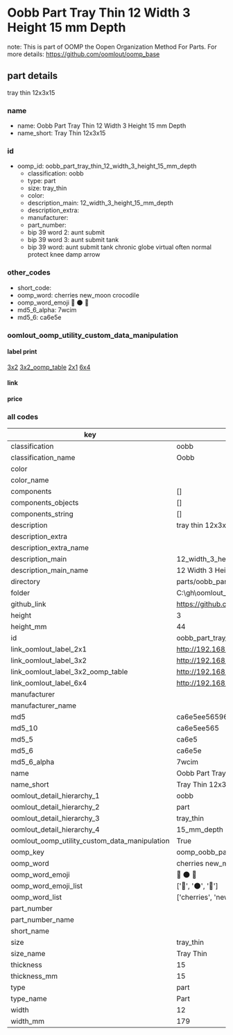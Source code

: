 # Oobb Part Tray Thin 12 Width 3 Height 15 mm Depth  

note: This is part of OOMP the Oopen Organization Method For Parts. For more details: https://github.com/oomlout/oomp_base

##  part details
  



tray thin 12x3x15



### name
* name: Oobb Part Tray Thin 12 Width 3 Height 15 mm Depth
* name_short: Tray Thin 12x3x15 
### id
* oomp_id: oobb_part_tray_thin_12_width_3_height_15_mm_depth
  * classification: oobb
  * type: part
  * size: tray_thin
  * color: 
  * description_main: 12_width_3_height_15_mm_depth
  * description_extra: 
  * manufacturer: 
  * part_number: 
  * bip 39 word 2: aunt submit
  * bip 39 word 3: aunt submit tank
  * bip 39 word: aunt submit tank chronic globe virtual often normal protect knee damp arrow

### other_codes
* short_code: 
* oomp_word: cherries new_moon crocodile
* oomp_word_emoji :cherries: :new_moon: :crocodile:
* md5_6_alpha: 7wcim
* md5_6: ca6e5e






### oomlout_oomp_utility_custom_data_manipulation
#### label print
[3x2](http://192.168.1.245:1112/?label=oomp%207wcim)
[3x2_oomp_table](http://192.168.1.108:1112/?label=oomp%207wcim)
[2x1](http://192.168.1.242:1112/?label=oomp%207wcim)
[6x4](http://192.168.1.55:1112/?label=oomp%207wcim)    

#### link

                              

#### price







### all codes 
| key | value |  
| --- | --- |  
| classification | oobb |  
| classification_name | Oobb |  
| color |  |  
| color_name |  |  
| components | [] |  
| components_objects | [] |  
| components_string | [] |  
| description | tray thin 12x3x15 |  
| description_extra |  |  
| description_extra_name |  |  
| description_main | 12_width_3_height_15_mm_depth |  
| description_main_name | 12 Width 3 Height 15 mm Depth |  
| directory | parts/oobb_part_tray_thin_12_width_3_height_15_mm_depth |  
| folder | C:\gh\oomlout_oobb_version_4_generated_parts\things\oobb_part_tray_thin_12_width_3_height_15_mm_depth |  
| github_link | https://github.com/oomlout/oomlout_oomp_part_src/tree/main/parts/oobb_part_tray_thin_12_width_3_height_15_mm_depth |  
| height | 3 |  
| height_mm | 44 |  
| id | oobb_part_tray_thin_12_width_3_height_15_mm_depth |  
| link_oomlout_label_2x1 | http://192.168.1.242:1112/?label=oomp%207wcim |  
| link_oomlout_label_3x2 | http://192.168.1.245:1112/?label=oomp%207wcim |  
| link_oomlout_label_3x2_oomp_table | http://192.168.1.108:1112/?label=oomp%207wcim |  
| link_oomlout_label_6x4 | http://192.168.1.55:1112/?label=oomp%207wcim |  
| manufacturer |  |  
| manufacturer_name |  |  
| md5 | ca6e5ee565963337d1b1a287bb76007a |  
| md5_10 | ca6e5ee565 |  
| md5_5 | ca6e5 |  
| md5_6 | ca6e5e |  
| md5_6_alpha | 7wcim |  
| name | Oobb Part Tray Thin 12 Width 3 Height 15 mm Depth |  
| name_short | Tray Thin 12x3x15  |  
| oomlout_detail_hierarchy_1 | oobb |  
| oomlout_detail_hierarchy_2 | part |  
| oomlout_detail_hierarchy_3 | tray_thin |  
| oomlout_detail_hierarchy_4 | 15_mm_depth |  
| oomlout_oomp_utility_custom_data_manipulation | True |  
| oomp_key | oomp_oobb_part_tray_thin_12_width_3_height_15_mm_depth |  
| oomp_word | cherries new_moon crocodile |  
| oomp_word_emoji | :cherries: :new_moon: :crocodile: |  
| oomp_word_emoji_list | [':cherries:', ':new_moon:', ':crocodile:'] |  
| oomp_word_list | ['cherries', 'new_moon', 'crocodile'] |  
| part_number |  |  
| part_number_name |  |  
| short_name |  |  
| size | tray_thin |  
| size_name | Tray Thin |  
| thickness | 15 |  
| thickness_mm | 15 |  
| type | part |  
| type_name | Part |  
| width | 12 |  
| width_mm | 179 |  

